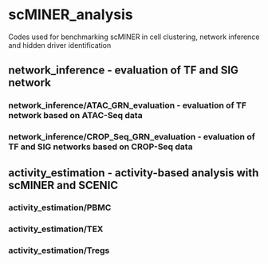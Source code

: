 # scMINER_analysis
Codes used for benchmarking scMINER in cell clustering, network inference and hidden driver identification

## network_inference - evaluation of TF and SIG network
### network_inference/ATAC_GRN_evaluation - evaluation of TF network based on ATAC-Seq data
### network_inference/CROP_Seq_GRN_evaluation - evaluation of TF and SIG networks based on CROP-Seq data

## activity_estimation - activity-based analysis with scMINER and SCENIC
### activity_estimation/PBMC
### activity_estimation/TEX
### activity_estimation/Tregs

